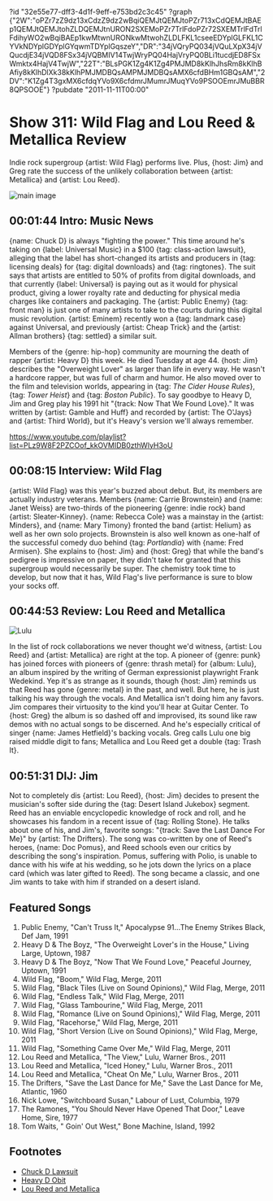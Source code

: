 ?id "32e55e77-dff3-4d1f-9eff-e753bd2c3c45"
?graph {"2W":"oPZr7zZ9dz13xCdzZ9dz2wBqiQEMJtQEMJtoPZr713xCdQEMJtBAEp1QEMJtQEMJtohZLDQEMJtnURON2SXEMoPZr7TrlFdoPZr72SXEMTrlFdTrlFdihyWO2wBqiBAEp1kwMtwnURONkwMtwohZLDLFKL1cseeEDYplGLFKL1CYVkNDYplGDYplGYqwmTDYplGqszeY","DR":"34jVQryPQ034jVQuLXpX34jVQucdjE34jVQD8FSx34jVQBMIV14TwjWryPQ04HajVryPQ0BLi1tucdjED8FSxWmktx4HajV4TwjW","22T":"BLsPGK1Zg4K1Zg4PMJMD8kKlhJhsRm8kKlhBAfiy8kKlhDlXk38kKlhPMJMDBQsAMPMJMDBQsAMX6cfdBHm1GBQsAM","2DV":"K1Zg4T3gxMX6cfdqYVo9X6cfdmrJMumrJMuqYVo9PSOOEmrJMuBBR8QPSOOE"}
?pubdate "2011-11-11T00:00"

# Show 311: Wild Flag and Lou Reed & Metallica Review
Indie rock supergroup {artist: Wild Flag} performs live. Plus, {host: Jim} and Greg rate the success of the unlikely collaboration between {artist: Metallica} and {artist: Lou Reed}.

![main image](https://static.soundopinions.org/images/2011/wildflag.jpg)


## 00:01:44 Intro: Music News
{name: Chuck D} is always "fighting the power." This time around he's taking on {label: Universal Music} in a $100 {tag: class-action lawsuit}, alleging that the label has short-changed its artists and producers in {tag: licensing deals} for {tag: digital downloads} and {tag: ringtones}. The suit says that artists are entitled to 50% of profits from digital downloads, and that currently {label: Universal} is paying out as it would for physical product, giving a lower royalty rate and deducting for physical media charges like containers and packaging. The {artist: Public Enemy} {tag: front man} is just one of many artists to take to the courts during this digital music revolution. {artist: Eminem} recently won a {tag: landmark case} against Universal, and previously {artist: Cheap Trick} and the {artist: Allman brothers} {tag: settled} a similar suit.

Members of the {genre: hip-hop} community are mourning the death of rapper {artist: Heavy D} this week. He died Tuesday at age 44. {host: Jim} describes the "Overweight Lover" as larger than life in every way. He wasn't a hardcore rapper, but was full of charm and humor. He also moved over to the film and television worlds, appearing in {tag: *The Cider House Rules*}, {tag: *Tower Heist*} and {tag: *Boston Public*}. To say goodbye to Heavy D, Jim and Greg play his 1991 hit "{track: Now That We Found Love}." It was written by {artist: Gamble and Huff} and recorded by {artist: The O'Jays} and {artist: Third World}, but it's Heavy's version we'll always remember.

https://www.youtube.com/playlist?list=PLz9W8F2PZCOof_kkOVMIDB0zthWlyH3oU

## 00:08:15 Interview: Wild Flag
{artist: Wild Flag} was this year's buzzed about debut. But, its members are actually industry veterans. Members {name: Carrie Brownstein} and {name: Janet Weiss} are two-thirds of the pioneering {genre: indie rock} band {artist: Sleater-Kinney}. {name: Rebecca Cole} was a mainstay in the {artist: Minders}, and {name: Mary Timony} fronted the band {artist: Helium} as well as her own solo projects. Brownstein is also well known as one-half of the successful comedy duo behind {tag: *Portlandia*} with {name: Fred Armisen}. She explains to {host: Jim} and {host: Greg} that while the band's pedigree is impressive on paper, they didn't take for granted that this supergroup would necessarily be super. The chemistry took time to develop, but now that it has, Wild Flag's live performance is sure to blow your socks off. 

## 00:44:53 Review: Lou Reed and Metallica
![Lulu](https://static.soundopinions.org/assets/311/22T0.jpg)

In the list of rock collaborations we never thought we'd witness, {artist: Lou Reed} and {artist: Metallica} are right at the top. A pioneer of {genre: punk} has joined forces with pioneers of {genre: thrash metal} for {album: Lulu}, an album inspired by the writing of German expressionist playwright Frank Wedekind. Yep it's as strange as it sounds, though {host: Jim} reminds us that Reed has gone {genre: metal} in the past, and well. But here, he is just talking his way through the vocals. And Metallica isn't doing him any favors. Jim compares their virtuosity to the kind you'll hear at Guitar Center. To {host: Greg} the album is so dashed off and improvised, its sound like raw demos with no actual songs to be discerned. And he's especially critical of singer {name: James Hetfield}'s backing vocals. Greg calls Lulu one big raised middle digit to fans; Metallica and Lou Reed get a double {tag: Trash It}.

## 00:51:31 DIJ: Jim
Not to completely dis {artist: Lou Reed}, {host: Jim} decides to present the musician's softer side during the {tag: Desert Island Jukebox} segment. Reed has an enviable encyclopedic knowledge of rock and roll, and he showcases his fandom in a recent issue of {tag: Rolling Stone}. He talks about one of his, and Jim's, favorite songs: "{track: Save the Last Dance For Me}" by {artist: The Drifters}. The song was co-written by one of Reed's heroes, {name: Doc Pomus}, and Reed schools even our critics by describing the song's inspiration. Pomus, suffering with Polio, is unable to dance with his wife at his wedding, so he jots down the lyrics on a place card (which was later gifted to Reed). The song became a classic, and one Jim wants to take with him if stranded on a desert island.


## Featured Songs
1. Public Enemy, "Can't Truss It," Apocalypse 91...The Enemy Strikes Black, Def Jam, 1991
2. Heavy D & The Boyz, "The Overweight Lover's in the House," Living Large, Uptown, 1987
3. Heavy D & The Boyz, "Now That We Found Love," Peaceful Journey, Uptown, 1991
4. Wild Flag, "Boom," Wild Flag, Merge, 2011
5. Wild Flag, "Black Tiles (Live on Sound Opinions)," Wild Flag, Merge, 2011
6. Wild Flag, "Endless Talk," Wild Flag, Merge, 2011
7. Wild Flag, "Glass Tambourine," Wild Flag, Merge, 2011
8. Wild Flag, "Romance (Live on Sound Opinions)," Wild Flag, Merge, 2011
9. Wild Flag, "Racehorse," Wild Flag, Merge, 2011
10. Wild Flag, "Short Version (Live on Sound Opinions)," Wild Flag, Merge, 2011
11. Wild Flag, "Something Came Over Me," Wild Flag, Merge, 2011
12. Lou Reed and Metallica, "The View," Lulu, Warner Bros., 2011
13. Lou Reed and Metallica, "Iced Honey," Lulu, Warner Bros., 2011
14. Lou Reed and Metallica, "Cheat On Me," Lulu, Warner Bros., 2011
15. The Drifters, "Save the Last Dance for Me," Save the Last Dance for Me, Atlantic, 1960
16. Nick Lowe, "Switchboard Susan," Labour of Lust, Columbia, 1979
17. The Ramones, "You Should Never Have Opened That Door," Leave Home, Sire, 1977
18. Tom Waits, " Goin' Out West," Bone Machine, Island, 1992

## Footnotes
- [Chuck D Lawsuit](http://www.hollywoodreporter.com/thr-esq/chuck-d-sues-universal-music-group-256741)
- [Heavy D Obit](http://www.nytimes.com/2011/11/09/arts/music/heavy-d-rap-star-dies-at-44.html)
- [Lou Reed and Metallica](http://www.loureedmetallica.com/listen-to-lulu.php)
